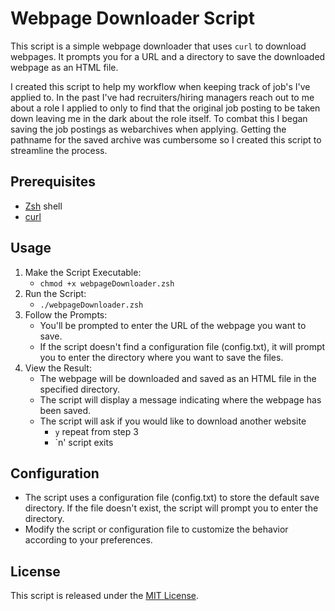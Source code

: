 # Webpage Downloader Script

This script is a simple webpage downloader that uses `curl` to download webpages. It prompts you for a URL and a directory to save the downloaded webpage as an HTML file.

I created this script to help my workflow when keeping track of job's I've applied to. 
In the past I've had recruiters/hiring managers reach out to me about a role I applied to only to find that the original job posting to be taken down leaving me in the dark about the role itself.
To combat this I began saving the job postings as webarchives when applying.
Getting the pathname for the saved archive was cumbersome so I created this script to streamline the process.

## Prerequisites

- [Zsh](https://www.zsh.org/) shell
- [curl](https://curl.se/)

## Usage

1. Make the Script Executable:
   - `chmod +x webpageDownloader.zsh`
2. Run the Script:
   - `./webpageDownloader.zsh`
3. Follow the Prompts:
   - You'll be prompted to enter the URL of the webpage you want to save.
   - If the script doesn't find a configuration file (config.txt), it will prompt you to enter the directory where you want to save the files.
4. View the Result:
   - The webpage will be downloaded and saved as an HTML file in the specified directory.
   - The script will display a message indicating where the webpage has been saved.
   - The script will ask if you would like to download another website
     - `y` repeat from step 3
     - `n' script exits

## Configuration
- The script uses a configuration file (config.txt) to store the default save directory. If the file doesn't exist, the script will prompt you to enter the directory.
- Modify the script or configuration file to customize the behavior according to your preferences.

## License

This script is released under the [MIT License](MITLicense.txt).

